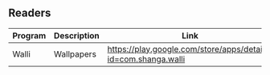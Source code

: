 ## Readers

| Program | Description | Link | Plugins | Comment |
| --- | --- | --- | --- | --- |
| Walli | Wallpapers | https://play.google.com/store/apps/details?id=com.shanga.walli |
